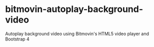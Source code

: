 # bitmovin-autoplay-background-video
Autoplay background video using Bitmovin's HTML5 video player and Bootstrap 4
